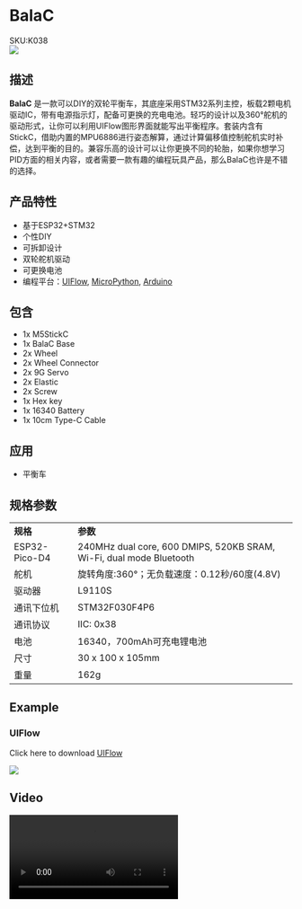 # BalaC

<div class="badge badge-pill badge-primary product_sku_tag">SKU:K038</div>

<div class="product_pic"><img src="assets/img/product_pics/app/BalaC/balac_01.webp"></div>

## 描述

**BalaC** 是一款可以DIY的双轮平衡车，其底座采用STM32系列主控，板载2颗电机驱动IC，带有电源指示灯，配备可更换的充电电池。轻巧的设计以及360°舵机的驱动形式，让你可以利用UIFlow图形界面就能写出平衡程序。套装内含有StickC，借助内置的MPU6886进行姿态解算，通过计算偏移值控制舵机实时补偿，达到平衡的目的。兼容乐高的设计可以让你更换不同的轮胎，如果你想学习PID方面的相关内容，或者需要一款有趣的编程玩具产品，那么BalaC也许是不错的选择。

## 产品特性

- 基于ESP32+STM32
- 个性DIY
- 可拆卸设计
- 双轮舵机驱动
- 可更换电池
- 编程平台：[UIFlow](http://flow.m5stack.com), [MicroPython](http://micropython.org/), [Arduino](http://www.arduino.cc)


## 包含

-  1x M5StickC
-  1x BalaC Base
-  2x Wheel
-  2x Wheel Connector 
-  2x 9G Servo
-  2x Elastic
-  2x Screw
-  1x Hex key
-  1x 16340 Battery
-  1x 10cm Type-C Cable

## 应用

- 平衡车

## 规格参数

<table>
   <tr style="font-weight:bold">
      <td>规格</td>
      <td>参数</td>
   </tr>
   <tr>
      <td>ESP32-Pico-D4</td>
      <td>240MHz dual core, 600 DMIPS, 520KB SRAM, Wi-Fi, dual mode Bluetooth</td>
   </tr>
   <tr>
      <td>舵机</td>
      <td>旋转角度:360°；无负载速度：0.12秒/60度(4.8V)</td>
   </tr>
   <tr>
      <td>驱动器</td>
      <td>L9110S</td>
   </tr>
   <tr>
      <td>通讯下位机</td>
      <td>STM32F030F4P6</td>
   </tr>
   <tr>
      <td>通讯协议</td>
      <td>IIC: 0x38</td>
   </tr>
   <tr>
      <td>电池</td>
      <td>16340，700mAh可充电锂电池</td>
   </tr>
   <tr>
      <td>尺寸</td>
      <td>30 x 100 x 105mm</td>
   </tr>
   <tr>
      <td>重量</td>
      <td>162g</td>
   </tr>
</table>

<!--## EasyLoader

<img src="https://m5stack.oss-cn-shenzhen.aliyuncs.com/image/EasyLoader_logo.webp" width="100px" style="margin-top:20px">

### IMU 6050
<a href="https://m5stack.oss-cn-shenzhen.aliyuncs.com/EasyLoader/Application/BALA/EasyLoader_APP_BALA.exe"><button type="button" class="btn btn-primary">点击下载</button></a>

### MPU 6886
<a href="https://m5stack.oss-cn-shenzhen.aliyuncs.com/EasyLoader/Application/BALA/EasyLoader_APP_BALA_MPU6886.exe"><button type="button" class="btn btn-primary">点击下载</button></a>

>1.EasyLoader是一个简洁快速的程序烧录器，每一个产品页面里的EasyLoader都提供了一个与产品相关的案例程序.**(目前EasyLoader仅适用于Windows操作系统)**

>2.下载软件后，双击运行应用程序，将M5设备通过数据线连接至电脑,选择端口参数，点击 **"Burn"** 即可开始烧录

!>3.The CP210X (USB driver) needs to be installed before the EasyLoader is burned. [Click here to view the driver installation tutorial](zh_CN/related_documents/M5Burner#install-usb-driver) -->

## Example

<!-- ### Arduino IDE

Click here to download [examples](https://github.com/m5stack/M5-ProductExampleCodes/tree/master/App/BalaC/Arduino). -->

### UIFlow

Click here to download [UIFlow](https://github.com/m5stack/M5-ProductExampleCodes/tree/master/App/BalaC/UIFlow)

<img src="assets/img/product_pics/app/BalaC/balac_05.webp">

## Video

<video class="video_size" controls>
    <source src="https://m5stack.oss-cn-shenzhen.aliyuncs.com/video/Product_example_video/App/BalaC.mp4" type="video/mp4">
</video>
<script>

   var purchase_link = 'https://m5stack.com/collections/m5-core/products/balac';

   var quickstart_link = '';

   anchor_search(purchase_link);
   scrollFunc();

</script>

